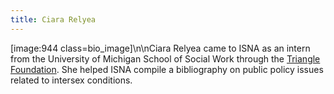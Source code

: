 ```yaml
---
title: Ciara Relyea
---
```


[image:944 class=bio_image]\n\nCiara Relyea came to <span class="caps">ISNA</span> as an intern from the University of Michigan School of Social Work through the [Triangle Foundation][1]. She helped <span class="caps">ISNA</span> compile a bibliography on public policy issues related to intersex conditions.

 [1]: http://www.tri.org/
